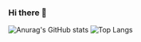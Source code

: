 ### Hi there 👋

<!--
**LuckyArd110/LuckyArd110** is a ✨ _special_ ✨ repository because its `README.md` (this file) appears on your GitHub profile.

Here are some ideas to get you started:

- 🔭 I’m currently working on ...
- 🌱 I’m currently learning ...
- 👯 I’m looking to collaborate on ...
- 🤔 I’m looking for help with ...
- 💬 Ask me about ...
- 📫 How to reach me: ...
- 😄 Pronouns: ...
- ⚡ Fun fact: ...
-->

![Anurag's GitHub stats](https://github-readme-stats.vercel.app/api?username=LuckyArdhika&theme=gruvbox&show_icons=true)
![Top Langs](https://github-readme-stats.vercel.app/api/top-langs/?username=LuckyArdhika&layout=compact&theme=gruvbox&show_icons=true)
